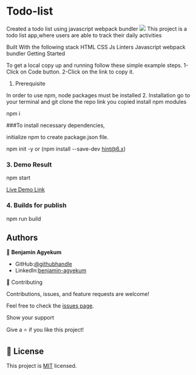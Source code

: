 # Todo-list
Created a todo list using javascript webpack bundler
![](https://img.shields.io/badge/Microverse-blueviolet)
This project is a todo list app,where users are able to track their daily activities


Built With the following stack
HTML CSS Js Linters
Javascript
webpack bundler
Getting Started

To get a local copy up and running follow these simple example steps. 
1-Click on Code button. 
2-Click on the link to copy it.
1. Prerequisite

In order to use npm, node packages must be installed
2. Installation
go to your terminal and git clone the repo link you copied
 install npm modules

npm i

 ###To install necessary dependencies,

initialize npm to create package.json file.

npm init -y or (npm install --save-dev hint@6.x)

### 3. Demo Result

npm start

[Live Demo Link]()

### 4. Builds for publish

npm run build


## Authors

👤 **Benjamin Agyekum**

- GitHub:[@githubhandle](https://github.com/hislordshipprof)
- LinkedIn:[benjamin-agyekum](https://www.linkedin.com/in/benjamin-agyekum-5962b7126)

🤝 Contributing

Contributions, issues, and feature requests are welcome!

Feel free to check the [issues page](../../issues/).

Show your support

Give a ⭐️ if you like this project!


## 📝 License

This project is [MIT](./MIT.md) licensed.

